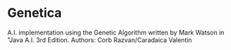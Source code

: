 # Genetica
A.I. implementation using the Genetic Algorithm written by Mark Watson in "Java A.I. 3rd Edition. 
Authors: Corb Razvan/Caradaica Valentin
